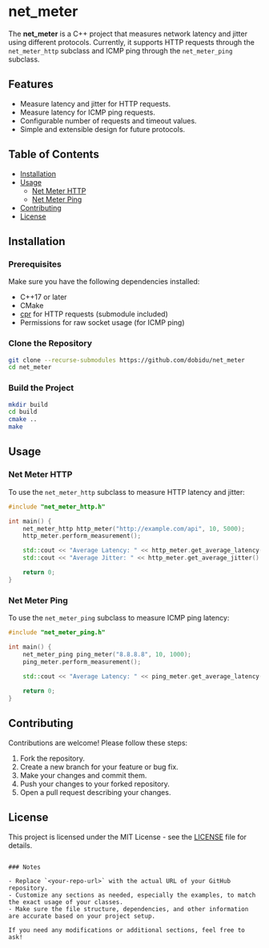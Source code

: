 # net_meter

The **net_meter** is a C++ project that measures network latency and jitter using different protocols. Currently, it supports HTTP requests through the `net_meter_http` subclass and ICMP ping through the `net_meter_ping` subclass.

## Features

- Measure latency and jitter for HTTP requests.
- Measure latency for ICMP ping requests.
- Configurable number of requests and timeout values.
- Simple and extensible design for future protocols.

## Table of Contents

- [Installation](#installation)
- [Usage](#usage)
  - [Net Meter HTTP](#net-meter-http)
  - [Net Meter Ping](#net-meter-ping)
- [Contributing](#contributing)
- [License](#license)

## Installation

### Prerequisites

Make sure you have the following dependencies installed:

- C++17 or later
- CMake
- [cpr](https://github.com/libcpr/cpr) for HTTP requests (submodule included)
- Permissions for raw socket usage (for ICMP ping)

### Clone the Repository

```bash
git clone --recurse-submodules https://github.com/dobidu/net_meter
cd net_meter
```

### Build the Project

```bash
mkdir build
cd build
cmake ..
make
```

## Usage

### Net Meter HTTP

To use the `net_meter_http` subclass to measure HTTP latency and jitter:

```cpp
#include "net_meter_http.h"

int main() {
    net_meter_http http_meter("http://example.com/api", 10, 5000);
    http_meter.perform_measurement();

    std::cout << "Average Latency: " << http_meter.get_average_latency() << " ms" << std::endl;
    std::cout << "Average Jitter: " << http_meter.get_average_jitter() << " ms" << std::endl;

    return 0;
}
```

### Net Meter Ping

To use the `net_meter_ping` subclass to measure ICMP ping latency:

```cpp
#include "net_meter_ping.h"

int main() {
    net_meter_ping ping_meter("8.8.8.8", 10, 1000);
    ping_meter.perform_measurement();

    std::cout << "Average Latency: " << ping_meter.get_average_latency() << " ms" << std::endl;
    
    return 0;
}
```

## Contributing

Contributions are welcome! Please follow these steps:

1. Fork the repository.
2. Create a new branch for your feature or bug fix.
3. Make your changes and commit them.
4. Push your changes to your forked repository.
5. Open a pull request describing your changes.

## License

This project is licensed under the MIT License - see the [LICENSE](LICENSE) file for details.
```

### Notes

- Replace `<your-repo-url>` with the actual URL of your GitHub repository.
- Customize any sections as needed, especially the examples, to match the exact usage of your classes.
- Make sure the file structure, dependencies, and other information are accurate based on your project setup.

If you need any modifications or additional sections, feel free to ask!
